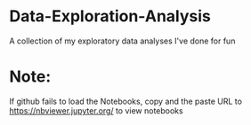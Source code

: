 # Data-Exploration-Analysis

A collection of my exploratory data analyses I've done for fun



# Note:
If github fails to load the Notebooks, copy and the paste URL to https://nbviewer.jupyter.org/ to view notebooks
